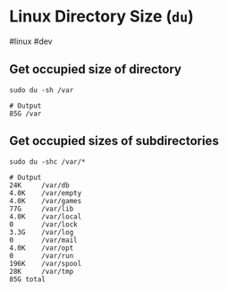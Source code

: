 # Linux Directory Size (`du`)
#linux #dev 

## Get occupied size of directory

```shell
sudo du -sh /var
```

```shell
# Output
85G	/var
```

## Get occupied sizes of subdirectories

```shell
sudo du -shc /var/*
```

```shell
# Output
24K		/var/db
4.0K	/var/empty
4.0K	/var/games
77G		/var/lib
4.0K	/var/local
0		/var/lock
3.3G	/var/log
0		/var/mail
4.0K	/var/opt
0		/var/run
196K	/var/spool
28K		/var/tmp
85G	total
```